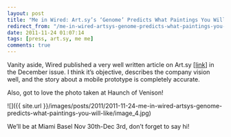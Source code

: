 ```yaml
---
layout: post
title: "Me in Wired: Art.sy’s ‘Genome’ Predicts What Paintings You Will Like"
redirect_from: "/me-in-wired-artsys-genome-predicts-what-paintings-you-will-like/"
date: 2011-11-24 01:07:14
tags: [press, art.sy, me me]
comments: true
---
```

Vanity aside, Wired published a very well written article on Art.sy [[link](http://www.wired.com/magazine/2011/11/mf_artsy/all/1)] in the December issue. I think it’s objective, describes the company vision well, and the story about a mobile prototype is completely accurate.

Also, got to love the photo taken at Haunch of Venison!

![]({{ site.url }}/images/posts/2011/2011-11-24-me-in-wired-artsys-genome-predicts-what-paintings-you-will-like/image_4.jpg)

We’ll be at Miami Basel Nov 30th-Dec 3rd, don’t forget to say hi!

